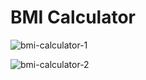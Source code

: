 #  BMI Calculator

![bmi-calculator-1](https://github.com/pradyotprksh/development_learning/tree/main/ios/ios_angela_udemy/BMI-Calculator-iOS13.BMI-Calculator-iOS13_1.png)

![bmi-calculator-2](https://github.com/pradyotprksh/development_learning/tree/main/ios/ios_angela_udemy/BMI-Calculator-iOS13.BMI-Calculator-iOS13_2.png)
